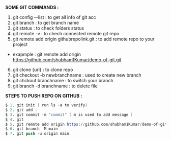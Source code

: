 **SOME GIT COMMANDS :**

1. git config --list : to get all info of git acc
2. git branch : to get branch name
3. git status : to check folders status
4. git remote -v : to chech connected remote git repo
5. git remote add origin githubrepolink.git : to add remote repo to your project

- exapmple : git remote add origin https://github.com/shubham1Kumar/demo-of-git.git

6. git clone {url} : to clone repo
7. git checkout -b newbranchname : used to create new branch
8. git chckout branchname : to switch your branch
9. git branch -d branchname : to delete file



**STEPS TO PUSH REPO ON GITHUB :**
```s
$ 1. git init ( run ls -a to verify)
$ 2. git add .
$ 3. git commit -m "commit" ( m is used to add message )
$ 4. git
$ 5. git remote add origin https://github.com/shubham1Kumar/demo-of-git.git
$ 6. git branch -M main
$ 7. git push -u origin main
```
